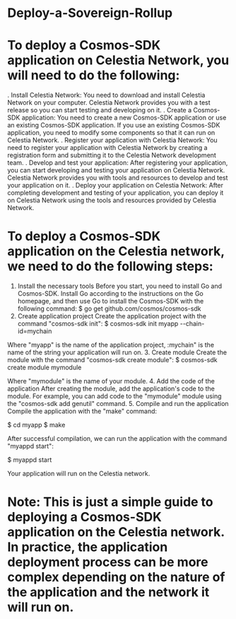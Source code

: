 # Deploy-a-Sovereign-Rollup
# To deploy a Cosmos-SDK application on Celestia Network, you will need to do the following:
. Install Celestia Network: You need to download and install Celestia Network on your computer. Celestia Network provides you with a test release so you can start testing and developing on it.
. Create a Cosmos-SDK application: You need to create a new Cosmos-SDK application or use an existing Cosmos-SDK application. If you use an existing Cosmos-SDK application, you need to modify some components so that it can run on Celestia Network.
. Register your application with Celestia Network: You need to register your application with Celestia Network by creating a registration form and submitting it to the Celestia Network development team.
. Develop and test your application: After registering your application, you can start developing and testing your application on Celestia Network. Celestia Network provides you with tools and resources to develop and test your application on it.
. Deploy your application on Celestia Network: After completing development and testing of your application, you can deploy it on Celestia Network using the tools and resources provided by Celestia Network.
# To deploy a Cosmos-SDK application on the Celestia network, we need to do the following steps:
1. Install the necessary tools Before you start, you need to install Go and Cosmos-SDK. Install Go according to the instructions on the Go homepage, and then use Go to install the Cosmos-SDK with the following command:
$ go get github.com/cosmos/cosmos-sdk
2. Create application project Create the application project with the command "cosmos-sdk init":
$ cosmos-sdk init myapp --chain-id=mychain

Where "myapp" is the name of the application project, :mychain" is the name of the string your application will run on.
3. Create module Create the module with the command "cosmos-sdk create module":
$ cosmos-sdk create module mymodule

Where "mymodule" is the name of your module.
4. Add the code of the application After creating the module, add the application's code to the module. For example, you can add code to the "mymodule" module using the "cosmos-sdk add genutil" command.
5. Compile and run the application Compile the application with the "make" command:

$ cd myapp $ make

After successful compilation, we can run the application with the command "myappd start":

$ myappd start

Your application will run on the Celestia network.
# Note: This is just a simple guide to deploying a Cosmos-SDK application on the Celestia network. In practice, the application deployment process can be more complex depending on the nature of the application and the network it will run on.

